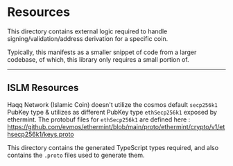 # Resources

This directory contains external logic required to handle signing/validation/address derivation for
a specific coin.

Typically, this manifests as a smaller snippet of code from a larger codebase, of which, this
library only requires a small portion of.

---

## ISLM Resources

Haqq Network (Islamic Coin) doesn't utilize the cosmos default `secp256k1` PubKey type & utilizes as different PubKey type `ethSecp256k1` exposed by ethermint. The protobuf files for `ethSecp256k1` are defined here : https://github.com/evmos/ethermint/blob/main/proto/ethermint/crypto/v1/ethsecp256k1/keys.proto

This directory contains the generated TypeScript types required, and also contains the `.proto` files used to generate them.
